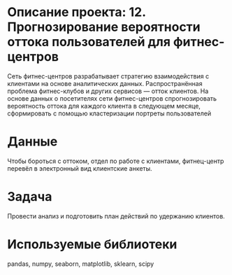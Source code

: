 # Описание проекта: 12. Прогнозирование вероятности оттока пользователей для фитнес-центров
Сеть фитнес-центров разрабатывает стратегию взаимодействия с клиентами на основе аналитических данных.
Распространённая проблема фитнес-клубов и других сервисов — отток клиентов. 
На основе данных о посетителях сети фитнес-центров спрогнозировать вероятность оттока для каждого клиента в следующем месяце, сформировать с помощью кластеризации портреты пользователей
# Данные
Чтобы бороться с оттоком, отдел по работе с клиентами, фитнец-центр перевёл в электронный вид клиентские анкеты.
# Задача
Провести анализ и подготовить план действий по удержанию клиентов.
# Используемые библиотеки
pandas, numpy, seaborn, matplotlib, sklearn, scipy
